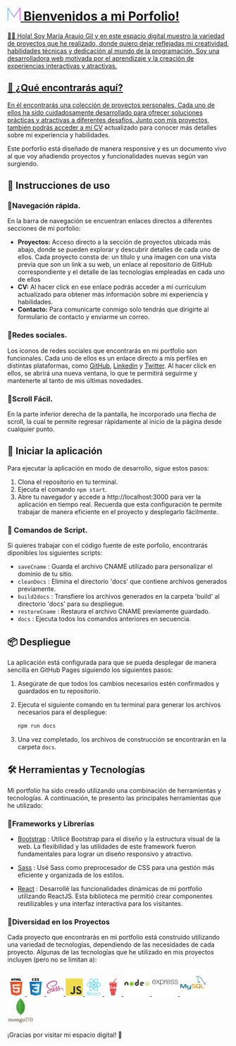 # <a href="https://www.maragil.com" target="_blank" rel="noreferrer"> <img src="public/img/favicon.png" alt="html5" width="30" height="30"/> Bienvenidos a mi Porfolio!

🙌🏻 Hola! Soy María Araujo Gil y en este espacio digital muestro la variedad de proyectos que he realizado, donde quiero dejar reflejadas mi creatividad, habilidades técnicas y dedicación al mundo de la programación. Soy una desarrolladora web motivada por el aprendizaje y la creación de experiencias interactivas y atractivas.


## 🔎 ¿Qué encontrarás aquí?

En él encontrarás una colección de proyectos personales. Cada uno de ellos ha sido cuidadosamente desarrollado para ofrecer soluciones prácticas y atractivas a diferentes desafíos. Junto con mis proyectos, también podrás acceder a mi [CV](https://drive.google.com/file/d/10o8RU52tN787RjLF5TvUAIs-Zd5tM2qg/view) actualizado para conocer más detalles sobre mi experiencia y habilidades.

Este porforlio está diseñado de manera responsive y es un documento vivo al que voy añadiendo proyectos y funcionalidades nuevas según van surgiendo. 


## 📑	Instrucciones de uso

### 🔹Navegación rápida.

En la barra de navegación se encuentran enlaces directos a diferentes secciones de mi porfolio:

- **Proyectos:** Acceso directo a la sección de proyectos ubicada más abajo, donde se pueden explorar y descubrir detalles de cada uno de ellos. Cada proyecto consta de: un título y una imagen con una vista previa que son un link a su web, un enlace al repositorio de GitHub correspondiente y el detalle de las tecnologías empleadas en cada uno de ellos
- **CV:** Al hacer click en ese enlace podrás acceder a mi currículum actualizado para obtener más información sobre mi experiencia y habilidades.
- **Contacto:** Para comunicarte conmigo solo tendrás que dirigirte al formulario de contacto y enviarme un correo.

### 🔹Redes sociales.

Los iconos de redes sociales que encontrarás en mi portfolio son funcionales. Cada uno de ellos es un enlace directo a mis perfiles en distintas plataformas, como [GitHub](https://github.com/maragil), [Linkedin](https://www.linkedin.com/in/maria-araujo-gil/) y [Twitter](https://twitter.com/araujomaria84). Al hacer click en ellos, se abrirá una nueva ventana, lo que te permitirá seguirme y mantenerte al tanto de mis últimas novedades.

### 🔹Scroll Fácil.

En la parte inferior derecha de la pantalla, he incorporado una flecha de scroll, la cual te permite regresar rápidamente al inicio de la página desde cualquier punto.


## 🚀 Iniciar la aplicación

Para ejecutar la aplicación en modo de desarrollo, sigue estos pasos:

1. Clona el repositorio en tu terminal.
2. Ejecuta el comando `npm start`.
3. Abre tu navegador y accede a http://localhost:3000 para ver la aplicación en tiempo real.
Recuerda que esta configuración te permite trabajar de manera eficiente en el proyecto y desplegarlo fácilmente.

### 🔻 Comandos de Script.

Si quieres trabajar con el código fuente de este porfolio, encontrarás diponibles los siguientes scripts:
- `saveCname` : Guarda el archivo CNAME utilizado para personalizar el dominio de tu sitio.
- `cleanDocs` :  Elimina el directorio 'docs' que contiene archivos generados previamente.
- `build2docs` : Transfiere los archivos generados en la carpeta 'build' al directorio 'docs' para su despliegue.
- `restoreCname` : Restaura el archivo CNAME previamente guardado.
- `docs` : Ejecuta todos los comandos anteriores en secuencia.


## 📦 Despliegue 

La aplicación está configurada para que se pueda desplegar de manera sencilla en GitHub Pages siguiendo los siguientes pasos:
  1. Asegúrate de que todos los cambios necesarios estén confirmados y guardados en tu repositorio.
  2. Ejecuta el siguiente comando en tu terminal para generar los archivos necesarios para el despliegue:
     
     ```bash
     npm run docs
     
     ```
  3. Una vez completado, los archivos de construcción se encontrarán en la carpeta `docs`.


## 🛠️ Herramientas y Tecnologías

Mi portfolio ha sido creado utilizando una combinación de herramientas y tecnologías. A continuación, te presento las principales herramientas que he utilizado:

### 🔸Frameworks y Librerías

- [Bootstrap](https://getbootstrap.esdocu.com/) : Utilicé Bootstrap para el diseño y la estructura visual de la web. La flexibilidad y las utilidades de este framework fueron fundamentales para lograr un diseño responsivo y atractivo.

- [Sass](https://sass-lang.com/) : Usé Sass como preprocesador de CSS para una gestión más eficiente y organizada de los estilos.
  
- [React](https://es.react.dev/) : Desarrollé las funcionalidades dinámicas de mi portfolio utilizando ReactJS. Esta biblioteca me permitió crear componentes reutilizables y una interfaz interactiva para los visitantes.

### 🔸Diversidad en los Proyectos

Cada proyecto que encontrarás en mi portfolio está construido utilizando una variedad de tecnologías, dependiendo de las necesidades de cada proyecto. Algunas de las tecnologías que he utilizado en mis proyectos incluyen (pero no se limitan a):

<a href="https://www.w3schools.com/html/" target="_blank" rel="noreferrer"> <img src="https://raw.githubusercontent.com/devicons/devicon/master/icons/html5/html5-original-wordmark.svg" alt="html5" width="40" height="40"/> </a>
<a href="https://www.w3schools.com/css/" target="_blank" rel="noreferrer"> <img src="https://raw.githubusercontent.com/devicons/devicon/master/icons/css3/css3-original-wordmark.svg" alt="css3" width="40" height="40"/> </a> 
<a href="https://sass-lang.com" target="_blank" rel="noreferrer"> <img src="https://raw.githubusercontent.com/devicons/devicon/master/icons/sass/sass-original.svg" alt="sass" width="40" height="40"/> </a> 
<a href="https://developer.mozilla.org/en-US/docs/Web/JavaScript" target="_blank" rel="noreferrer"> <img src="https://raw.githubusercontent.com/devicons/devicon/master/icons/javascript/javascript-original.svg" alt="javascript" width="40" height="40"/> </a> 
<a href="https://reactjs.org/" target="_blank" rel="noreferrer"> <img src="https://raw.githubusercontent.com/devicons/devicon/master/icons/react/react-original-wordmark.svg" alt="react" width="40" height="40"/> </a>
<a href="https://gulpjs.com" target="_blank" rel="noreferrer"> <img src="https://raw.githubusercontent.com/devicons/devicon/master/icons/gulp/gulp-plain.svg" alt="gulp" width="40" height="40"/> </a>
<a href="https://nodejs.org" target="_blank" rel="noreferrer"> <img src="https://raw.githubusercontent.com/devicons/devicon/master/icons/nodejs/nodejs-original-wordmark.svg" alt="nodejs" width="60" height="60"/> </a> 
<a href="https://expressjs.com" target="_blank" rel="noreferrer"> <img src="https://raw.githubusercontent.com/devicons/devicon/master/icons/express/express-original-wordmark.svg" alt="express" width="60" height="60"/> </a> 
<a href="https://www.mysql.com/" target="_blank" rel="noreferrer"> <img src="https://raw.githubusercontent.com/devicons/devicon/master/icons/mysql/mysql-original-wordmark.svg" alt="mysql" width="60" height="60"/> </a> 
<a href="https://www.mongodb.com/" target="_blank" rel="noreferrer"> <img src="https://raw.githubusercontent.com/devicons/devicon/master/icons/mongodb/mongodb-original-wordmark.svg" alt="mongodb" width="60" height="60"/> </a>


¡Gracias por visitar mi espacio digital! 💚

